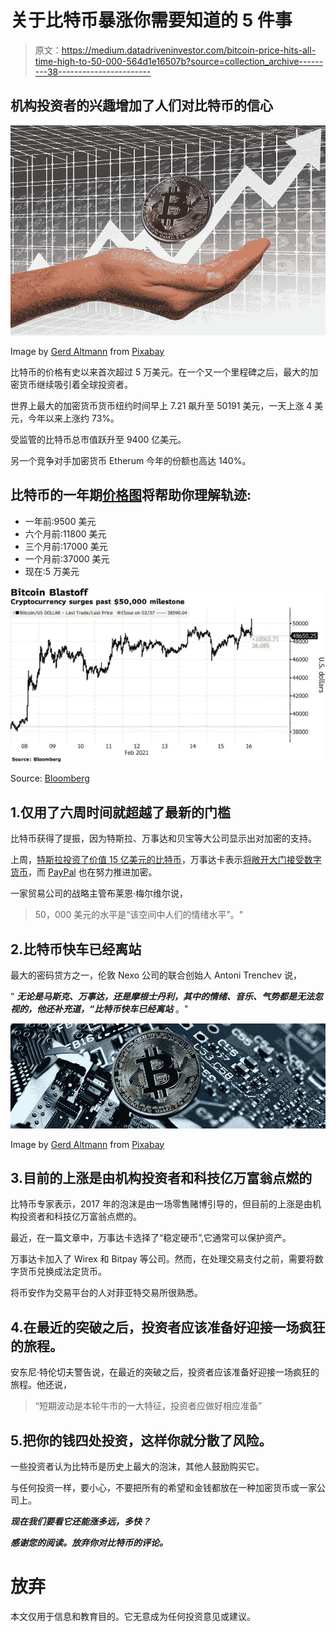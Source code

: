 # 关于比特币暴涨你需要知道的 5 件事

> 原文：<https://medium.datadriveninvestor.com/bitcoin-price-hits-all-time-high-to-50-000-564d1e16507b?source=collection_archive---------38----------------------->

## 机构投资者的兴趣增加了人们对比特币的信心

![](img/d47491d4f97dd5c921378fa7baf2ac3d.png)

Image by [Gerd Altmann](https://pixabay.com/users/geralt-9301/?utm_source=link-attribution&utm_medium=referral&utm_campaign=image&utm_content=2643188) from [Pixabay](https://pixabay.com/?utm_source=link-attribution&utm_medium=referral&utm_campaign=image&utm_content=2643188)

比特币的价格有史以来首次超过 5 万美元。在一个又一个里程碑之后，最大的加密货币继续吸引着全球投资者。

世界上最大的加密货币货币纽约时间早上 7.21 飙升至 50191 美元，一天上涨 4 美元，今年以来上涨约 73%。

受监管的比特币总市值跃升至 9400 亿美元。

另一个竞争对手加密货币 Etherum 今年的份额也高达 140%。

## 比特币的一年期[价格图](https://twitter.com/spectatorindex/status/1361656171803779072)将帮助你理解轨迹:

*   一年前:9500 美元
*   六个月前:11800 美元
*   三个月前:17000 美元
*   一个月前:37000 美元
*   现在:5 万美元

![](img/aa5ca82440d2c8969f73354bdf440e45.png)

Source: [Bloomberg](https://assets.bwbx.io/images/users/iqjWHBFdfxIU/i65hK0F0sfpE/v2/pidjEfPlU1QWZop3vfGKsrX.ke8XuWirGYh1PKgEw44kE/620x-1.png)

## 1.仅用了六周时间就超越了最新的门槛

比特币获得了提振，因为特斯拉、万事达和贝宝等大公司显示出对加密的支持。

上周，[特斯拉投资了价值 15 亿美元的比特币](https://medium.com/swlh/100a18cfb848)，万事达卡表示[将敞开大门接受数字货币](https://www.cnbc.com/2021/02/10/mastercard-to-open-up-network-to-select-cryptocurrencies.html)，而 [PayPal](https://www.cnbc.com/quotes/PYPL) 也在努力推进加密。

一家贸易公司的战略主管布莱恩·梅尔维尔说，

> 50，000 美元的水平是“该空间中人们的情绪水平”。"

## 2.比特币快车已经离站

最大的密码贷方之一，伦敦 Nexo 公司的联合创始人 Antoni Trenchev 说，

” ***无论是马斯克、万事达，还是摩根士丹利，其中的情绪、音乐、气势都是无法忽视的，他还补充道，“比特币快车已经离站*** 。"

![](img/28fba6d254f14b75b967a8c7dc89db5f.png)

Image by [Gerd Altmann](https://pixabay.com/users/geralt-9301/?utm_source=link-attribution&utm_medium=referral&utm_campaign=image&utm_content=3029371) from [Pixabay](https://pixabay.com/?utm_source=link-attribution&utm_medium=referral&utm_campaign=image&utm_content=3029371)

## 3.目前的上涨是由机构投资者和科技亿万富翁点燃的

比特币专家表示，2017 年的泡沫是由一场零售赌博引导的，但目前的上涨是由机构投资者和科技亿万富翁点燃的。

最近，在一篇文章中，万事达卡选择了“稳定硬币”,它通常可以保护资产。

万事达卡加入了 Wirex 和 Bitpay 等公司。然而，在处理交易支付之前，需要将数字货币兑换成法定货币。

将币安作为交易平台的人对菲亚特交易所很熟悉。

## 4.在最近的突破之后，投资者应该准备好迎接一场疯狂的旅程。

安东尼·特伦切夫警告说，在最近的突破之后，投资者应该准备好迎接一场疯狂的旅程。他还说，

> “短期波动是本轮牛市的一大特征，投资者应做好相应准备”

## 5.把你的钱四处投资，这样你就分散了风险。

一些投资者认为比特币是历史上最大的泡沫，其他人鼓励购买它。

与任何投资一样，要小心，不要把所有的希望和金钱都放在一种加密货币或一家公司上。

***现在我们要看它还能涨多远，多快？***

***感谢您的阅读。放弃你对比特币的评论。***

# 放弃

本文仅用于信息和教育目的。它无意成为任何投资意见或建议。